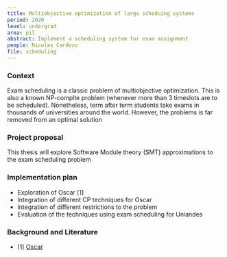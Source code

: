 ```yaml
---
title: Multiobjective optimization of large scheduing systems
period: 2020
level: undergrad
area: pil
abstract: Implement a scheduling system for exam assignment 
people: Nicolas Cardozo
file: scheduling
---
```


### Context
Exam scheduling is a classic problem of multiobjective optimization. This is also a known NP-complte problem (whenever more than 3 timeslots are to be scheduled). Nonetheless, term after term students take exams in thousands of universities around the world. However, the problems is far removed from an optimal solution 

### Project proposal
This thesis will explore Software Module theory (SMT) approximations to the exam scheduling problem 


### Implementation plan
- Exploration of Oscar [1]
- Integration of different CP techniques for Oscar
- Integration of different restrictions to the problem
- Evaluation of the techniques using exam scheduling for Uniandes

### Background and Literature
- [1] [Oscar](https://www.info.ucl.ac.be/~pschaus/oscardoc/oscar-cp.html)